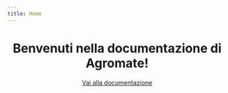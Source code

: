 ```yaml
---
title: Home
---
```


<center>
<h1>Benvenuti nella documentazione di Agromate!</h1>
<a href="/docs/docs/">Vai alla documentazione</a>
</center>

